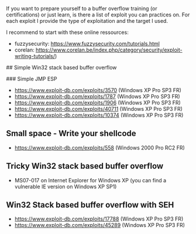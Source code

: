 If you want to prepare yourself to a buffer overflow training (or certifications) or just learn, is there a list of exploit you can practices on. For each exploit I provide the type of exploitation and the target I used.

I recommend to start with these online ressources: 
 * fuzzysecurity: https://www.fuzzysecurity.com/tutorials.html
 * corelan: https://www.corelan.be/index.php/category/security/exploit-writing-tutorials/)

## Simple Win32 stack based buffer overflow

### Simple JMP ESP

 * https://www.exploit-db.com/exploits/3570 (Windows XP Pro SP3 FR)
 * https://www.exploit-db.com/exploits/1787 (Windows XP Pro SP3 FR)
 * https://www.exploit-db.com/exploits/1906 (Windows XP Pro SP3 FR)
 * https://www.exploit-db.com/exploits/40711 (Windows XP Pro SP3 FR)
 * https://www.exploit-db.com/exploits/10374 (Windows XP Pro SP3 FR)

## Small space - Write your shellcode

 * https://www.exploit-db.com/exploits/558 (Windows 2000 Pro RC2 FR)

## Tricky Win32 stack based buffer overflow

 * MS07-017 on Internet Explorer for Windows XP (you can find a vulnerable IE version on Windows XP SP1)

## Win32 Stack based buffer overflow with SEH

 * https://www.exploit-db.com/exploits/17788 (Windows XP Pro SP3 FR)
 * https://www.exploit-db.com/exploits/45289 (Windows XP Pro SP3 FR)
